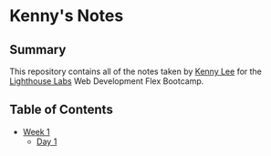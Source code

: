 # Kenny's Notes

## Summary

This repository contains all of the notes taken by [Kenny Lee](https://github.com/kenkneelee) for the [Lighthouse Labs](https://www.lighthouselabs.ca/) Web Development Flex Bootcamp.

## Table of Contents

* [Week 1](./Week_1/Day_1/)
  * [Day 1](./Week_1/Day_1/)